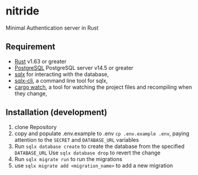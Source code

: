 # nitride
Minimal Authentication server in Rust


## Requirement
- [Rust](https://www.rust-lang.org/tools/install) v1.63 or greater 
- [PostgreSQL](https://www.postgresql.org/download/) PostgreSQL server v14.5 or greater
-  [sqlx](https://crates.io/crates/sqlx) for interacting with the database,
-  [sqlx-cli](https://crates.io/crates/sqlx-cli), a command line tool for sqlx,
-  [cargo watch](https://crates.io/crates/cargo-watch), a tool for watching the project files and recompiling when they change,

## Installation (development)

1. clone Repository
2. copy and populate .env.example to .env `cp .env.example .env`, paying attention to the `SECRET` and `DATABASE_URL` variables
3. Run `sqlx database create` to create the database from the specified `DATABASE_URL` Use `sqlx database drop` to revert the change
4. Run `sqlx migrate run` to run the migrations
5. use `sqlx migrate add <migration_name>` to add a new migration